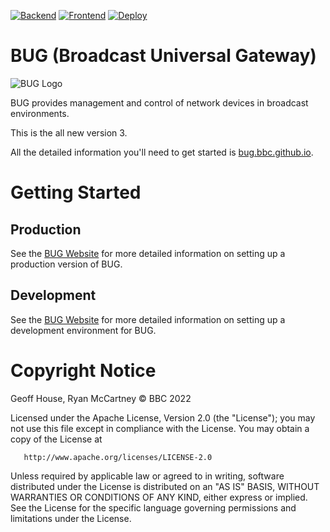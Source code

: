 [![Backend](https://github.com/bbc/bbcnews-bug/actions/workflows/backend.yml/badge.svg)](https://github.com/bbc/bbcnews-bug/actions/workflows/backend.yml) [![Frontend](https://github.com/bbc/bbcnews-bug/actions/workflows/frontend.yml/badge.svg)](https://github.com/bbc/bbcnews-bug/actions/workflows/frontend.yml) [![Deploy](https://github.com/bbc/bbcnews-bug/actions/workflows/docker.yml/badge.svg)](https://github.com/bbc/bbcnews-bug/actions/workflows/docker.yml)

# BUG (Broadcast Universal Gateway)

![BUG Logo](https://github.com/bbc/bbcnews-bug/blob/main/src/client/public/icons/bug-logo-256x256.png?raw=true)

BUG provides management and control of network devices in broadcast environments.

This is the all new version 3.

All the detailed information you'll need to get started is [bug.bbc.github.io](https://https://bug.locfacs.co.uk/).

# Getting Started

## Production

See the [BUG Website](https://bug.locfacs.co.uk/pages/installation/) for more detailed information on setting up a production version of BUG.

## Development

See the [BUG Website](https://bug.locfacs.co.uk/pages/development/) for more detailed information on setting up a development environment for BUG.

# Copyright Notice

Geoff House, Ryan McCartney © BBC 2022

Licensed under the Apache License, Version 2.0 (the "License");
you may not use this file except in compliance with the License.
You may obtain a copy of the License at

       http://www.apache.org/licenses/LICENSE-2.0

Unless required by applicable law or agreed to in writing, software
distributed under the License is distributed on an "AS IS" BASIS,
WITHOUT WARRANTIES OR CONDITIONS OF ANY KIND, either express or implied.
See the License for the specific language governing permissions and
limitations under the License.
